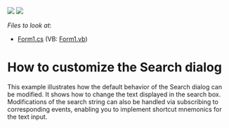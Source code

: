 <!-- default badges list -->
[![](https://img.shields.io/badge/Open_in_DevExpress_Support_Center-FF7200?style=flat-square&logo=DevExpress&logoColor=white)](https://supportcenter.devexpress.com/ticket/details/E1659)
[![](https://img.shields.io/badge/📖_How_to_use_DevExpress_Examples-e9f6fc?style=flat-square)](https://docs.devexpress.com/GeneralInformation/403183)
<!-- default badges end -->
<!-- default file list -->
*Files to look at*:

* [Form1.cs](./CS/SearchFormCustomization/Form1.cs) (VB: [Form1.vb](./VB/SearchFormCustomization/Form1.vb))
<!-- default file list end -->
# How to customize the Search dialog


<p>This example illustrates how the default behavior of the Search dialog can be modified. It shows how to change the text displayed in the search box. Modifications of the search string can also be handled via subscribing to corresponding events, enabling you to implement shortcut mnemonics for the text input.</p>

<br/>


